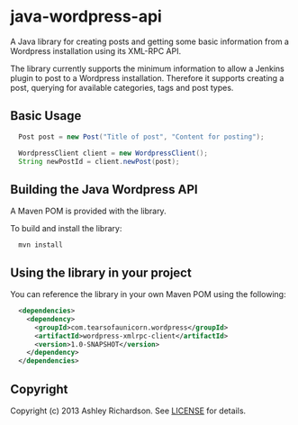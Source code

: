 java-wordpress-api
==================

A Java library for creating posts and getting some basic information from a Wordpress installation using its
XML-RPC API.

The library currently supports the minimum information to allow a Jenkins plugin to post to a Wordpress installation.
Therefore it supports creating a post, querying for available categories, tags and post types.

## Basic Usage

```java
  Post post = new Post("Title of post", "Content for posting");

  WordpressClient client = new WordpressClient();
  String newPostId = client.newPost(post);
```

## Building the Java Wordpress API

A Maven POM is provided with the library.

To build and install the library:

```shell
  mvn install
```

## Using the library in your project

You can reference the library in your own Maven POM using the following:

```xml
  <dependencies>
    <dependency>
      <groupId>com.tearsofaunicorn.wordpress</groupId>
      <artifactId>wordpress-xmlrpc-client</artifactId>
      <version>1.0-SNAPSHOT</version>
    </dependency>
  </dependencies>
```

## Copyright

Copyright (c) 2013 Ashley Richardson. See [LICENSE][] for details.

[license]: https://github.com/ashri/java-wordpress-api/blob/master/LICENSE.md
